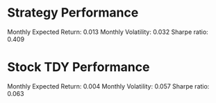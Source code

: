 # Strategy Performance
Monthly Expected Return: 0.013
Monthly Volatility: 0.032
Sharpe ratio: 0.409
# Stock TDY Performance
Monthly Expected Return: 0.004
Monthly Volatility: 0.057
Sharpe ratio: 0.063
